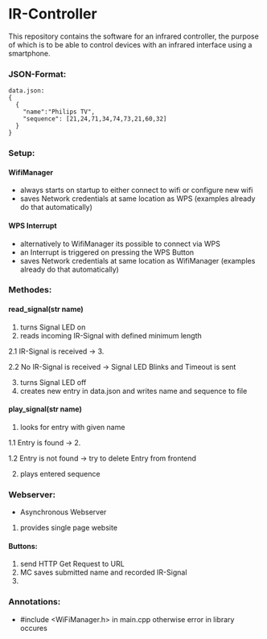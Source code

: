 # IR-Controller
This repository contains the software for an infrared controller, the purpose of which is to be able to control devices with an infrared interface using a smartphone.

### JSON-Format:
```
data.json:
{
  {
    "name":"Philips TV", 
    "sequence": [21,24,71,34,74,73,21,60,32]
  }
}
```
### Setup:
#### WifiManager
- always starts on startup to either connect to wifi or configure new wifi
- saves Network credentials at same location as WPS (examples already do that automatically)

#### WPS Interrupt
- alternatively to WifiManager its possible to connect via WPS
- an Interrupt is triggered on pressing the WPS Button
- saves Network credentials at same location as WifiManager (examples already do that automatically)

### Methodes:
#### read_signal(str name)
1. turns Signal LED on
2. reads incoming IR-Signal with defined minimum length

  2.1 IR-Signal is received -> 3.
  
  2.2 No IR-Signal is received -> Signal LED Blinks and Timeout is sent
  
3. turns Signal LED off
4. creates new entry in data.json and writes name and sequence to file

#### play_signal(str name)
1. looks for entry with given name

  1.1 Entry is found -> 2.
  
  1.2 Entry is not found -> try to delete Entry from frontend
  
2. plays entered sequence

#### 

### Webserver:
- Asynchronous Webserver
1. provides single page website

#### Buttons:
1. send HTTP Get Request to URL
2. MC saves submitted name and recorded IR-Signal
3. 


### Annotations:
- #include <WiFiManager.h> in main.cpp otherwise error in library occures